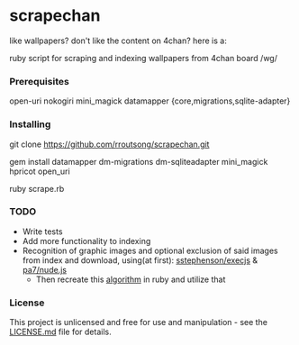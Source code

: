
# scrapechan    

like wallpapers? don't like the content on 4chan? here is a:

ruby script for scraping and indexing wallpapers from 4chan board /wg/

### Prerequisites

open-uri
nokogiri
mini_magick
datamapper {core,migrations,sqlite-adapter}

### Installing

git clone https://github.com/rroutsong/scrapechan.git

gem install datamapper dm-migrations dm-sqliteadapter mini_magick hpricot open_uri

ruby scrape.rb

### TODO
* Write tests
* Add more functionality to indexing
* Recognition of graphic images and optional exclusion of said images from index and download, using(at first): [sstephenson/execjs](https://github.com/sstephenson/execjs) & [pa7/nude.js](https://github.com/pa7/nude.js)
  * Then recreate this [algorithm](https://sites.google.com/a/dcs.upd.edu.ph/csp-proceedings/Home/pcsc-2005/AI4.pdf?attredirects=0) in ruby and utilize that


### License

This project is unlicensed and free for use and manipulation - see the [LICENSE.md](LICENSE.md) file for details.
